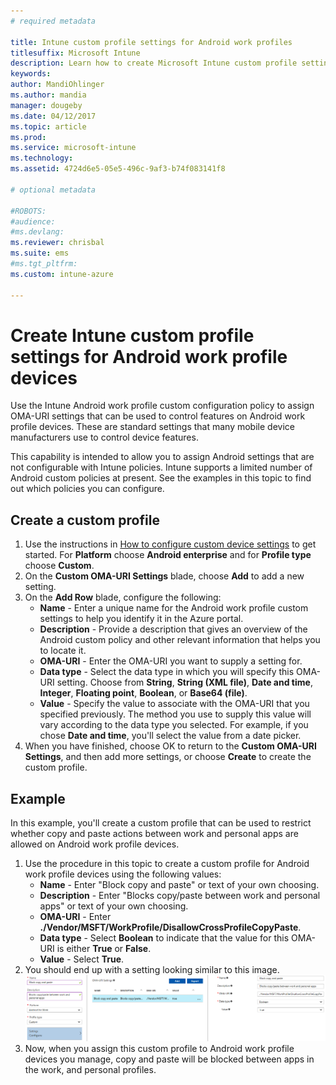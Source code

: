 ```yaml
---
# required metadata

title: Intune custom profile settings for Android work profiles
titlesuffix: Microsoft Intune
description: Learn how to create Microsoft Intune custom profile settings for Android work profile devices.
keywords:
author: MandiOhlinger
ms.author: mandia
manager: dougeby
ms.date: 04/12/2017
ms.topic: article
ms.prod:
ms.service: microsoft-intune
ms.technology:
ms.assetid: 4724d6e5-05e5-496c-9af3-b74f083141f8

# optional metadata

#ROBOTS:
#audience:
#ms.devlang:
ms.reviewer: chrisbal
ms.suite: ems
#ms.tgt_pltfrm:
ms.custom: intune-azure

---
```


# Create Intune custom profile settings for Android work profile devices

Use the Intune Android work profile custom configuration policy to assign OMA-URI settings that can be used to control features on Android work profile devices. These are standard settings that many mobile device manufacturers use to control device features.

This capability is intended to allow you to assign Android settings that are not configurable with Intune policies. Intune supports a limited number of Android custom policies at present. See the examples in this topic to find out which policies you can configure.

## Create a custom profile

1. Use the instructions in [How to configure custom device settings](custom-settings-configure.md) to get started. For **Platform** choose **Android enterprise** and for **Profile type** choose **Custom**.
2. On the **Custom OMA-URI Settings** blade, choose **Add** to add a new setting.
3. On the **Add Row** blade, configure the following:
	- **Name** - Enter a unique name for the Android work profile custom settings to help you identify it in the Azure portal.
	- **Description** - Provide a description that gives an overview of the Android custom policy and other relevant information that helps you to locate it.
	- **OMA-URI** - Enter the OMA-URI you want to supply a setting for.
	- **Data type** - Select the data type in which you will specify this OMA-URI setting. Choose from **String**, **String (XML file)**, **Date and time**, **Integer**, **Floating point**, **Boolean**, or **Base64 (file)**.
	- **Value** - Specify the value to associate with the OMA-URI that you specified previously. The method you use to supply this value will vary according to the data type you selected. For example, if you chose **Date and time**, you'll select the value from a date picker.
4. When you have finished, choose OK to return to the **Custom OMA-URI Settings**, and then add more settings, or choose **Create** to create the custom profile.


## Example

In this example, you'll create a custom profile that can be used to restrict whether copy and paste actions between work and personal apps are allowed on Android work profile devices.

1. Use the procedure in this topic to create a custom profile for Android work profile devices using the following values:
	- **Name** - Enter "Block copy and paste" or text of your own choosing.
	- **Description** - Enter "Blocks copy/paste between work and personal apps" or text of your own choosing.
	- **OMA-URI** - Enter **./Vendor/MSFT/WorkProfile/DisallowCrossProfileCopyPaste**.
	- **Data type** - Select **Boolean** to indicate that the value for this OMA-URI is either **True** or **False**.
	- **Value** - Select **True**.
2. You should end up with a setting looking similar to this image.
![Block copy and paste for Android work profile.](./media/custom-policy-afw-copy-paste.png)
3. Now, when you assign this custom profile to Android work profile devices you manage, copy and paste will be blocked between apps in the work, and personal profiles.